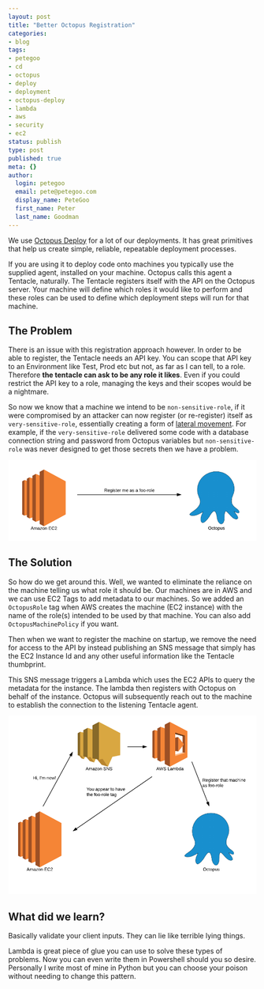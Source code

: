 ```yaml
---
layout: post
title: "Better Octopus Registration"
categories:
- blog
tags:
- petegoo
- cd
- octopus
- deploy
- deployment
- octopus-deploy
- lambda
- aws
- security
- ec2
status: publish
type: post
published: true
meta: {}
author:
  login: petegoo
  email: pete@petegoo.com
  display_name: PeteGoo
  first_name: Peter
  last_name: Goodman
---
```

We use [Octopus Deploy](https://octopus.com) for a lot of our deployments. It has great primitives that help us create simple, reliable, repeatable deployment processes. 

If you are using it to deploy code onto machines you typically use the supplied agent, installed on your machine. Octopus calls this agent a Tentacle, naturally. The Tentacle registers itself with the API on the Octopus server. Your machine will define which roles it would like to perform and these roles can be used to define which deployment steps will run for that machine.

## The Problem

There is an issue with this registration approach however. In order to be able to register, the Tentacle needs an API key. You can scope that API key to an Environment like Test, Prod etc but not, as far as I can tell, to a role. Therefore **the tentacle can ask to be any role it likes**. Even if you could restrict the API key to a role, managing the keys and their scopes would be a nightmare.

So now we know that a machine we intend to be `non-sensitive-role`, if it were compromised by an attacker can now register (or re-register) itself as `very-sensitive-role`, essentially creating a form of [lateral movement](https://en.wikipedia.org/wiki/Network_Lateral_Movement). For example, if the `very-sensitive-role` delivered some code with a database connection string and password from Octopus variables but  `non-sensitive-role` was never designed to get those secrets then we have a problem.

![old octopus registration](/images/2018/octopus_reg_old.png)

## The Solution

So how do we get around this. Well, we wanted to eliminate the reliance on the machine telling us what role it should be. Our machines are in AWS and we can use EC2 Tags to add metadata to our machines. So we added an `OctopusRole` tag when AWS creates the machine (EC2 instance) with the name of the role(s) intended to be used by that machine. You can also add `OctopusMachinePolicy` if you want.

Then when we want to register the machine on startup, we remove the need for access to the API by instead publishing an SNS message that simply has the EC2 Instance Id and any other useful information like the Tentacle thumbprint.

This SNS message triggers a Lambda which uses the EC2 APIs to query the metadata for the instance. The lambda then registers with Octopus on behalf of the instance. Octopus will subsequently reach out to the machine to establish the connection to the listening Tentacle agent.

![new octopus registration](/images/2018/octopus_reg_new.png)

## What did we learn?

Basically validate your client inputs. They can lie like terrible lying things. 

Lambda is great piece of glue you can use to solve these types of problems. Now you can even write them in Powershell should you so desire. Personally I write most of mine in Python but you can choose your poison without needing to change this pattern.

